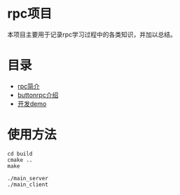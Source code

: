 # rpc项目

本项目主要用于记录rpc学习过程中的各类知识，并加以总结。

# 目录

* [rpc简介](./guide/rpc-intro.md)
* [buttonrpc介绍](./guide/buttonrpc-intro.md)
* [开发demo](./guide/demo.md)

# 使用方法

```
cd build
cmake ..
make

./main_server
./main_client
```